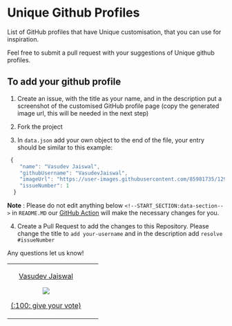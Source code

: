 # Unique Github Profiles


List of GitHub profiles that have Unique customisation, that you can use for inspiration.

Feel free to submit a pull request with your suggestions of Unique github profiles.

## To add your github profile

1. Create an issue, with the title as your name, and in the description put a screenshot of the customised GitHub profile page (copy the generated image url, this will be needed in the next step)

2. Fork the project

3. In `data.json` add your own object to the end of the file, your entry should be similar to this example:

```typescript
 {
    "name": "Vasudev Jaiswal",
    "githubUsername": "VasudevJaiswal",
    "imageUrl": "https://user-images.githubusercontent.com/85981735/129255772-5bac726e-d98e-4eb4-8c9f-c2206b72c976.png",
    "issueNumber": 1
  }
```

**Note** : Please do not edit anything below `<!--START_SECTION:data-section-->` in `README.MD` our [GitHub Action](https://github.com/Jaidevstudio/gh-action-community) will make the necessary changes for you.

4. Create a Pull Request to add the changes to this Repository. Please change the title to `add your-username` and in the description add `resolve #issueNumber`

Any questions let us know!


<!-- DO NOT EDIT THIS SECTION -->
<!--START_SECTION:data-section-->
<table width="100%"><tr><td align="center"><p>
<a href="https://github.com/VasudevJaiswal">Vasudev Jaiswal</a></p><img src="![vasu](![vasu](https://user-images.githubusercontent.com/85981735/130240422-6ad78d08-6873-4e7e-aa24-423f114cd4a1.png)" /><p><a href="https://github.com/jaidevstudio/Unique-Github-Profiles
/issues/641">(:100: give your vote)

</td><td></td><td></td></tr></table>
<!--END_SECTION:data-section-->
